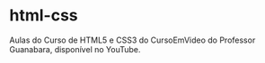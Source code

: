 # html-css
Aulas do Curso de HTML5 e CSS3 do CursoEmVideo do Professor Guanabara, disponível no YouTube.
